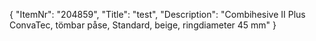 {
  "ItemNr": "204859",
  "Title": "test",
  "Description": "Combihesive II Plus ConvaTec, tömbar påse, Standard, beige, ringdiameter 45 mm"
}